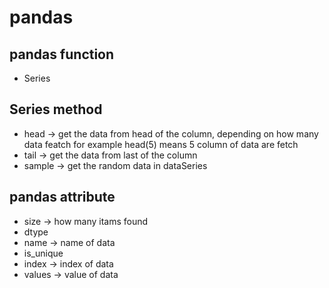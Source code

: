 # pandas 
## pandas function 
* Series 


## Series method 
* head  -> get the data from head of the column, depending on how many data featch for example head(5) means 5 column of data are fetch 
* tail -> get the data from last of the column
* sample -> get the random data in dataSeries 

## pandas attribute 
* size -> how many itams found 
* dtype
* name   -> name of data 
* is_unique 
* index -> index of data 
* values -> value of data 

